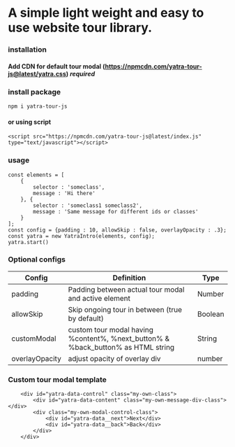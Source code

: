 # A simple light weight and easy to use website tour library.</a>

### installation

#### Add CDN for default tour modal (https://npmcdn.com/yatra-tour-js@latest/yatra.css) *required*

### install package
```
npm i yatra-tour-js
```
#### or using script
```
<script src="https://npmcdn.com/yatra-tour-js@latest/index.js" type="text/javascript"></script>
```

### usage
```
const elements = [
    {
        selector : 'someclass',
        message : 'Hi there'
    }, {
        selector : 'someclass1 someclass2',
        message : 'Same message for different ids or classes'
    }
];
const config = {padding : 10, allowSkip : false, overlayOpacity : .3};
const yatra = new YatraIntro(elements, config);
yatra.start()
```

### Optional configs

Config | Definition | Type
--- | --- | ---
padding | Padding between actual tour modal and active element | Number
allowSkip | Skip ongoing tour in between (true by default) |  Boolean
customModal | custom tour modal having %content%, %next_button% & %back_button% as HTML string | String
overlayOpacity | adjust opacity of overlay div | number


### Custom tour modal template
```
    <div id="yatra-data-control" class="my-own-class">
        <div id="yatra-data-content" class="my-own-message-div-class"></div>
        <div class="my-own-modal-control-class">
            <div id="yatra-data__next">Next</div>
            <div id="yatra-data__back">Back</div>
        </div>
    </div>
```
